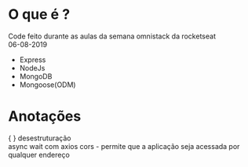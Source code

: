 # O que é ?
Code feito durante as aulas da semana omnistack da rocketseat   
06-08-2019

* Express
* NodeJs
* MongoDB
* Mongoose(ODM)


# Anotações
{ } desestruturação  
async wait com axios
cors - permite que a aplicação seja acessada por qualquer endereço